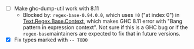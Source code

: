 - [ ] Make ghc-dump-util work with 8.11
  - Blocked by: `regex-base-0.94.0.0`, which uses `!0` ("at index 0") in [Text.Regex.Base.Context][1], which makes GHC 8.11 error with "Bang pattern in expression context". Not sure if this is a GHC bug or if the `regex-base`maintainers are expected to fix that in future versions.
- [x] Fix types marked with `-- TODO`

[1]: https://hackage.haskell.org/package/regex-base-0.94.0.0/docs/src/Text.Regex.Base.Context.html#line-302
